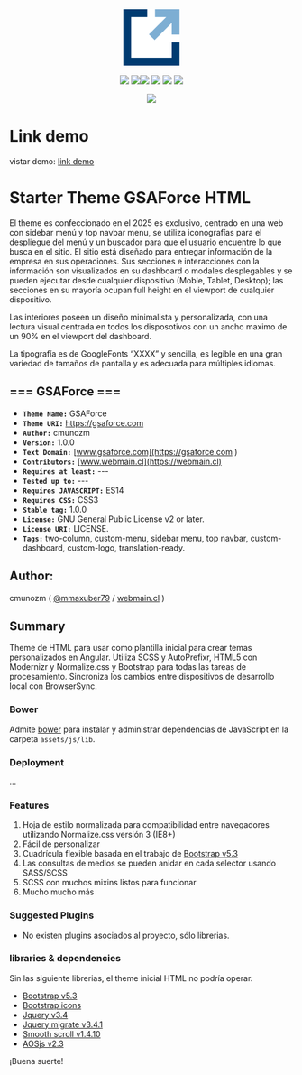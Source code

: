 <p align="center" style="margin-top:1.5rem;"><img src="./assets/images/icon-gsaforce.svg" idth="100" height="100"></p>
<!-- <p align="center" style="margin-top:1.5rem;"><svg xmlns="http://www.w3.org/2000/svg" viewBox="0 0 155.74 155.74" width="100" height="100"><defs><style>.cls-1{fill:#003b71;}.cls-2{fill:#7daed3;}</style></defs><title>icon-gsaforce</title><g id="Capa_2" data-name="Capa 2"><g id="Layer_1" data-name="Layer 1"><polygon class="cls-1" points="134.12 134.1 21.64 134.1 21.64 21.61 66.34 21.61 66.34 0 0 0 0 155.74 155.74 155.74 155.74 91.47 134.12 91.47 134.12 134.1"/><polygon class="cls-2" points="87.95 0 87.95 21.61 118.77 21.61 71.03 69.38 86.78 85.1 134.12 37.76 134.12 69.94 155.74 69.94 155.74 0 87.95 0"/></g></g></svg></p> --><p align="center">
	<img src="https://img.shields.io/badge/html5-%23E34F26.svg?style=flat-square&logo=html5&logoColor=white">
		<img src="https://img.shields.io/badge/GitHub-100000?style=flat-square&logo=github&logoColor=white"><img src="https://shields.io/badge/JavaScript-F7DF1E?logo=JavaScript&logoColor=000&style=flat-square">
		<img src="https://img.shields.io/badge/bootstrap-%238511FA.svg?style=flat-square&logo=bootstrap&logoColor=white">
		<img src="https://img.shields.io/badge/jquery-%230769AD.svg?style=flat-square&logo=jquery&logoColor=white">
		<img src="https://img.shields.io/badge/SASS-hotpink.svg?style=flat-square&logo=SASS&logoColor=white">
</p>
<p align="center"><a href="https://github.com/seatonjiang/kratos/blob/main/LICENSE">
        <img src="https://img.shields.io/github/license/seatonjiang/kratos?&style=flat-square">
    </a>		
</p>

# Link demo
vistar demo: [link demo](https://maxuber79.github.io/gsaforce/dashboard.html )

# Starter Theme GSAForce HTML
El theme es confeccionado en el 2025 es exclusivo, centrado en una web con sidebar menú y top navbar menu, se utiliza iconografías para el despliegue del menú y un buscador para que el usuario encuentre lo que busca en el sitio. El sitio está diseñado para entregar información de la empresa en sus operaciones. Sus secciones e interacciones con la información son visualizados en su dashboard o modales desplegables y se pueden ejecutar desde cualquier dispositivo (Moble, Tablet, Desktop); las secciones en su mayoría ocupan full height en el viewport de cualquier dispositivo.

Las interiores poseen un diseño minimalista y personalizada, con una lectura visual centrada en todos los disposotivos con un ancho maximo de un 90% en el viewport del dashboard.  

La tipografía es de GoogleFonts “XXXX” y sencilla, es legible en una gran variedad de tamaños de pantalla y es adecuada para múltiples idiomas. 


## === GSAForce ===
- **`Theme Name:`** GSAForce
- **`Theme URI:`** https://gsaforce.com 
- **`Author:`** cmunozm
- **`Version:`** 1.0.0
- **`Text Domain:`** [www.gsaforce.com](https://gsaforce.com )
- **`Contributors:`** [www.webmain.cl](https://webmain.cl)
- **`Requires at least:`** ---
- **`Tested up to:`**  ---
- **`Requires JAVASCRIPT:`** ES14 
- **`Requires CSS:`** CSS3 
- **`Stable tag:`** 1.0.0
- **`License:`** GNU General Public License v2 or later.
- **`License URI:`** LICENSE.
- **`Tags:`** two-column, custom-menu, sidebar menu, top navbar, custom-dashboard, custom-logo, translation-ready.

## Author:

cmunozm ( [@mmaxuber79](https://github.com/maxuber79) / [webmain.cl](http://webmain.cl) )

## Summary

Theme de HTML para usar como plantilla inicial para crear temas personalizados en Angular. Utiliza SCSS y AutoPrefixr, HTML5 con Modernizr y Normalize.css y Bootstrap para todas las tareas de procesamiento. Sincroniza los cambios entre dispositivos de desarrollo local con BrowserSync.  


### Bower

Admite [bower](https://github.com/bower/bower) para instalar y administrar dependencias de JavaScript en la carpeta `assets/js/lib`.

### Deployment
...

### Features

1. Hoja de estilo normalizada para compatibilidad entre navegadores utilizando Normalize.css versión 3 (IE8+)
2. Fácil de personalizar
3. Cuadrícula flexible basada en el trabajo de [Bootstrap v5.3](https://getbootstrap.com/docs/5.3/getting-started/introduction/)
4. Las consultas de medios se pueden anidar en cada selector usando SASS/SCSS
5. SCSS con muchos mixins listos para funcionar
6. Mucho mucho más

### Suggested Plugins
* No existen plugins asociados al proyecto, sólo librerias.


### libraries & dependencies

Sin las siguiente librerias, el theme inicial HTML no podría operar.

* [Bootstrap v5.3](https://getbootstrap.com/docs/5.3/getting-started/introduction/)
* [Bootstrap icons](https://icons.getbootstrap.com/)
* [Jquery v3.4](https://cdn.jsdelivr.net/npm/jquery@3.7.1/dist/jquery.min.js?ver=3.7.1)
* [Jquery migrate v3.4.1](https://cdnjs.cloudflare.com/ajax/libs/jquery-migrate/3.4.1/jquery-migrate.min.js?ver=3.4.1)
* [Smooth scroll v1.4.10](https://cdnjs.cloudflare.com/ajax/libs/smoothscroll/1.4.10/SmoothScroll.min.js?ver=1.4.10)
* [AOSjs v2.3](http://localhost/elev/wp-content/themes/elev/assets/lib/aos/aos.js?ver=2.3.1)
 

¡Buena suerte!
